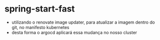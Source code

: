 # spring-start-fast
- utilizando o renovate image updater, para atualizar a imagem dentro do git, no manifesto kubernetes 
- desta forma o argocd aplicará essa mudança no nosso cluster